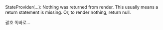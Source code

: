 StateProvider(...): Nothing was returned from render. This usually means a return statement is missing. Or, to render nothing, return null.

괄호 똑바로...
